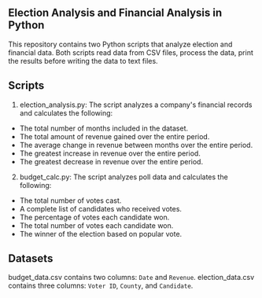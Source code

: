 ## Election Analysis and Financial Analysis in Python

This repository contains two Python scripts that analyze election and financial data. Both scripts read data from CSV files, process the data, print the results before writing the data to text files.

## Scripts

1) election_analysis.py: The script analyzes a company's financial records and calculates the following:
 - The total number of months included in the dataset.
 - The total amount of revenue gained over the entire period.
 - The average change in revenue between months over the entire period.
 - The greatest increase in revenue over the entire period.
 - The greatest decrease in revenue over the entire period.


2) budget_calc.py: The script analyzes poll data and calculates the following: 
- The total number of votes cast.
- A complete list of candidates who received votes.
- The percentage of votes each candidate won.
- The total number of votes each candidate won.
- The winner of the election based on popular vote.

## Datasets

budget_data.csv contains two columns: `Date` and `Revenue`.
election_data.csv contains three columns: `Voter ID`, `County`, and `Candidate`. 
